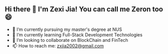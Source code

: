 ## Hi there 👋 I'm Zexi Jia! You can call me Zeron too 😄

- 🔭 I’m currently pursuing my master's degree at NUS
- 🌱 I’m currently learning Full-Stack Development Technologies
- 👯 I’m looking to collaborate on BlockChain and FinTech
- 📫 How to reach me: zxjia2002@gmail.com

<!--
**KeepAndWin/KeepAndWin** is a ✨ _special_ ✨ repository because its `README.md` (this file) appears on your GitHub profile.

Here are some ideas to get you started:

- 🤔 I’m looking for help with ...
- 💬 Ask me about ...

- 😄 Pronouns: ...
- ⚡ Fun fact: ...
-->
